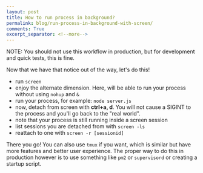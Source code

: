 ```yaml
---
layout: post
title: How to run process in background?
permalink: blog/run-process-in-background-with-screen/
comments: True
excerpt_separator: <!--more-->
---
```


NOTE: You should not use this workflow in production, but for development and quick tests, this is fine.

Now that we have that notice out of the way, let's do this! 

- run `screen`
- enjoy the alternate dimension. Here, will be able to run your process without using `nohup` and `&`
- run your process, for example: `node server.js`
- now, detach from screen with **ctrl+a, d**. You will not cause a SIGINT to the process and you'll go back to the "real world". 
- note that your process is still running inside a screen session
- list sessions you are detached from with `screen -ls`
- reattach to one with `screen -r [sessionid]`

There you go! You can also use `tmux` if you want, which is similar but have more features and better user experience. The proper way to do this in production however is to use something like `pm2` or `supervisord` or creating a startup script.
